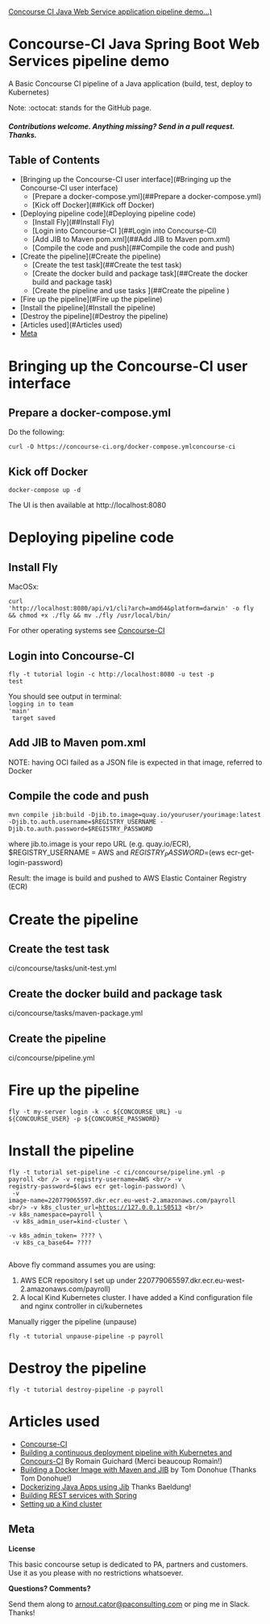 [Concourse CI Java Web Service application pipeline demo...)](https://github.com/arnoutc/payroll)

# Concourse-CI Java Spring Boot Web Services pipeline demo

A Basic Concourse CI pipeline of a Java application  (build, test, deploy to Kubernetes)

Note: :octocat: stands for the GitHub page.

#### _Contributions welcome. Anything missing? Send in a pull request. Thanks._

## Table of Contents

<!-- !toc (minlevel=2 omit="Table of Contents") -->

* [Bringing up the Concourse-CI user interface](#Bringing up the Concourse-CI user interface)
  * [Prepare a docker-compose.yml](##Prepare a docker-compose.yml)
  * [Kick off Docker](##Kick off Docker)
* [Deploying pipeline code](#Deploying pipeline code)
    * [Install Fly](##Install Fly)
    * [Login into Concourse-CI ](##Login into Concourse-CI)
    * [Add JIB to Maven pom.xml](##Add JIB to Maven pom.xml)
    * [Compile the code and push](##Compile the code and push)
* [Create the pipeline](#Create the pipeline)
  * [Create the test task](##Create the test task)
  * [Create the docker build and package task](##Create the docker build and package task)
  * [Create the pipeline and use tasks ](##Create the pipeline )
* [Fire up the pipeline](#Fire up the pipeline)
* [Install the pipeline](#Install the pipeline)
* [Destroy the pipeline](#Destroy the pipeline)
* [Articles used](#Articles used)
* [Meta](#Meta)

<!-- toc! -->

# Bringing up the Concourse-CI user interface

## Prepare a docker-compose.yml 

Do the following:

```curl -O https://concourse-ci.org/docker-compose.ymlconcourse-ci```

## Kick off Docker

   ```docker-compose up -d```

The UI is then available at http://localhost:8080

# Deploying pipeline code

## Install Fly 

MacOSx:

<code>curl 'http://localhost:8080/api/v1/cli?arch=amd64&platform=darwin' -o fly 
&& chmod +x ./fly && mv ./fly /usr/local/bin/</code>

For other operating systems see [Concourse-CI ](http://concourse-ci.org)

## Login into Concourse-CI 

<code>fly -t tutorial login -c http://localhost:8080 -u test -p test</code>

You should see output in terminal:
<code><br/>logging in to team 'main' <br/>
target saved</code>

## Add JIB to Maven pom.xml

NOTE: having <format>OCI</format> failed as a JSON file is expected in that image, referred to <format>Docker</format>

## Compile the code and push

```mvn compile jib:build -Djib.to.image=quay.io/youruser/yourimage:latest -Djib.to.auth.username=$REGISTRY_USERNAME -Djib.to.auth.password=$REGISTRY_PASSWORD```

where jib.to.image is your repo URL (e.g. quay.io/ECR), $REGISTRY_USERNAME = AWS and $REGISTRY_PASSWORD=$(ews ecr-get-login-password)

Result: the image is build and pushed to AWS Elastic Container Registry (ECR)

# Create the pipeline

## Create the test task

ci/concourse/tasks/unit-test.yml

## Create the docker build and package task

ci/concourse/tasks/maven-package.yml

## Create the pipeline 

ci/concourse/pipeline.yml

# Fire up the pipeline

<code>fly -t my-server login -k -c ${CONCOURSE_URL} -u ${CONCOURSE_USER} -p ${CONCOURSE_PASSWORD}</code>

# Install the pipeline

<code>fly -t tutorial set-pipeline -c ci/concourse/pipeline.yml -p payroll \<br />
-v registry-username=AWS \<br/>
-v registry-password=$(aws ecr get-login-password) \ <br/>
-v image-name=220779065597.dkr.ecr.eu-west-2.amazonaws.com/payroll \<br/>
-v k8s_cluster_url=https://127.0.0.1:50513 \<br/>
-v k8s_namespace=payroll \ <br/>
-v k8s_admin_user=kind-cluster \ <br/>
-v k8s_admin_token= ???? \ <br/>
-v k8s_ca_base64= ???? <br/>
</code>

Above fly command assumes you are using:

1. AWS ECR repository I set up under 220779065597.dkr.ecr.eu-west-2.amazonaws.com/payroll)
2. A local Kind Kubernetes cluster. I have added a Kind configuration file and nginx controller in ci/kubernetes

Manually rigger the pipeline (unpause)

<code>fly -t tutorial unpause-pipeline -p payroll</code>

# Destroy the pipeline

<code>fly -t tutorial destroy-pipeline -p payroll</code>

# Articles used

- [Concourse-CI ](http://concourse-ci.org)
- [Building a continuous deployment pipeline with Kubernetes and Concours-CI](https://blog.alterway.fr/en/building-a-continious-deployment-pipeline-with-kubernetes-and-concourse-ci.html) By Romain Guichard (Merci beaucoup Romain!)
- [Building a Docker Image with Maven and JIB](https://www.tutorialworks.com/concourse-java-pipeline/#building-a-docker-image-with-maven-and-jib) by Tom Donohue (Thanks Tom Donohue!)
- [Dockerizing Java Apps using Jib](https://www.baeldung.com/jib-dockerizing) Thanks Baeldung!
- [Building REST services with Spring](https://spring.io/guides/tutorials/rest/)
- [Setting up a Kind cluster](https://kind.sigs.k8s.io/docs/user/quick-start/)

## Meta

**License**

This basic concourse setup is dedicated to PA, partners and customers. Use it as you please with no restrictions whatsoever.

**Questions? Comments?**

Send them along to arnout.cator@paconsulting.com or ping me in Slack. Thanks!
